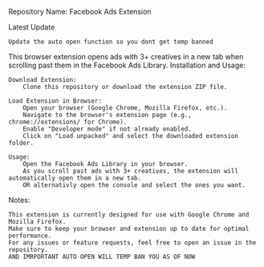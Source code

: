 Repository Name: Facebook Ads Extension

Latest Update

    Update the auto open function so you dont get temp banned
      


This browser extension opens ads with 3+ creatives in a new tab when scrolling past them in the Facebook Ads Library.
Installation and Usage:

    Download Extension:
        Clone this repository or download the extension ZIP file.

    Load Extension in Browser:
        Open your browser (Google Chrome, Mozilla Firefox, etc.).
        Navigate to the browser's extension page (e.g., chrome://extensions/ for Chrome).
        Enable "Developer mode" if not already enabled.
        Click on "Load unpacked" and select the downloaded extension folder.

    Usage:
        Open the Facebook Ads Library in your browser.
        As you scroll past ads with 3+ creatives, the extension will automatically open them in a new tab.
        OR alternativly open the console and select the ones you want.

Notes:
  
    This extension is currently designed for use with Google Chrome and Mozilla Firefox.
    Make sure to keep your browser and extension up to date for optimal performance.
    For any issues or feature requests, feel free to open an issue in the repository.
    AND IMRPORTANT AUTO OPEN WILL TEMP BAN YOU AS OF NOW

